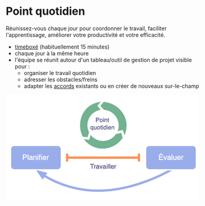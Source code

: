 # Point quotidien

<summary>
Réunissez-vous chaque jour pour coordonner le travail, faciliter l'apprentissage, améliorer votre productivité et votre efficacité.
</summary>

-   [timeboxé](glossary:timebox) (habituellement 15 minutes)
-   chaque jour à la même heure
-   l'équipe se réunit autour d'un tableau/outil de gestion de projet visible pour :
    -   organiser le travail quotidien
    -   adresser les obstacles/freins
    -   adapter les [accords](glossary:agreement) existants ou en créer de nouveaux sur-le-champ

![Le point quotidien est une réunion essentielle pour les équipes auto-organisées.](img/meetings/planning-review-standup.png)
